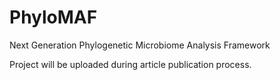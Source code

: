 # PhyloMAF
Next Generation Phylogenetic Microbiome Analysis Framework

Project will be uploaded during article publication process.
